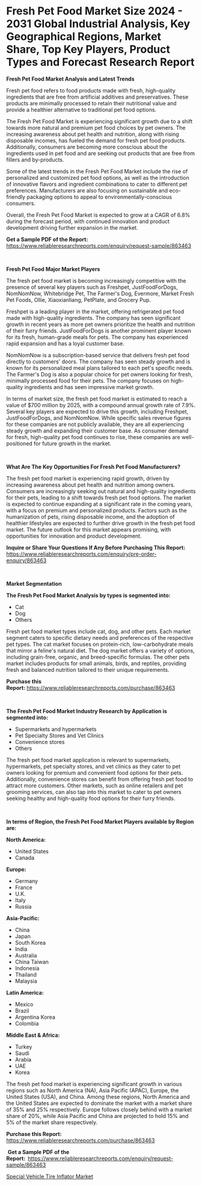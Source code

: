 <p><h1>Fresh Pet Food Market Size 2024 - 2031 Global Industrial Analysis, Key Geographical Regions, Market Share, Top Key Players, Product Types and Forecast Research Report</h1></p><p><strong>Fresh Pet Food Market Analysis and Latest Trends</strong></p>
<p><p>Fresh pet food refers to food products made with fresh, high-quality ingredients that are free from artificial additives and preservatives. These products are minimally processed to retain their nutritional value and provide a healthier alternative to traditional pet food options.</p><p>The Fresh Pet Food Market is experiencing significant growth due to a shift towards more natural and premium pet food choices by pet owners. The increasing awareness about pet health and nutrition, along with rising disposable incomes, has fueled the demand for fresh pet food products. Additionally, consumers are becoming more conscious about the ingredients used in pet food and are seeking out products that are free from fillers and by-products.</p><p>Some of the latest trends in the Fresh Pet Food Market include the rise of personalized and customized pet food options, as well as the introduction of innovative flavors and ingredient combinations to cater to different pet preferences. Manufacturers are also focusing on sustainable and eco-friendly packaging options to appeal to environmentally-conscious consumers.</p><p>Overall, the Fresh Pet Food Market is expected to grow at a CAGR of 6.8% during the forecast period, with continued innovation and product development driving further expansion in the market.</p></p>
<p><strong>Get a Sample PDF of the Report:&nbsp;</strong> <a href="https://www.reliableresearchreports.com/enquiry/request-sample/863463">https://www.reliableresearchreports.com/enquiry/request-sample/863463</a></p>
<p>&nbsp;</p>
<p><strong>Fresh Pet Food Major Market Players</strong></p>
<p><p>The fresh pet food market is becoming increasingly competitive with the presence of several key players such as Freshpet, JustFoodForDogs, NomNomNow, Whitebridge Pet, The Farmer's Dog, Evermore, Market Fresh Pet Foods, Ollie, Xiaoxianliang, PetPlate, and Grocery Pup. </p><p>Freshpet is a leading player in the market, offering refrigerated pet food made with high-quality ingredients. The company has seen significant growth in recent years as more pet owners prioritize the health and nutrition of their furry friends. JustFoodForDogs is another prominent player known for its fresh, human-grade meals for pets. The company has experienced rapid expansion and has a loyal customer base.</p><p>NomNomNow is a subscription-based service that delivers fresh pet food directly to customers' doors. The company has seen steady growth and is known for its personalized meal plans tailored to each pet's specific needs. The Farmer's Dog is also a popular choice for pet owners looking for fresh, minimally processed food for their pets. The company focuses on high-quality ingredients and has seen impressive market growth.</p><p>In terms of market size, the fresh pet food market is estimated to reach a value of $700 million by 2025, with a compound annual growth rate of 7.9%. Several key players are expected to drive this growth, including Freshpet, JustFoodForDogs, and NomNomNow. While specific sales revenue figures for these companies are not publicly available, they are all experiencing steady growth and expanding their customer base. As consumer demand for fresh, high-quality pet food continues to rise, these companies are well-positioned for future growth in the market.</p></p>
<p>&nbsp;</p>
<p><strong>What Are The Key Opportunities For Fresh Pet Food Manufacturers?</strong></p>
<p><p>The fresh pet food market is experiencing rapid growth, driven by increasing awareness about pet health and nutrition among owners. Consumers are increasingly seeking out natural and high-quality ingredients for their pets, leading to a shift towards fresh pet food options. The market is expected to continue expanding at a significant rate in the coming years, with a focus on premium and personalized products. Factors such as the humanization of pets, rising disposable income, and the adoption of healthier lifestyles are expected to further drive growth in the fresh pet food market. The future outlook for this market appears promising, with opportunities for innovation and product development.</p></p>
<p><strong>Inquire or Share Your Questions If Any Before Purchasing This Report:</strong> <a href="https://www.reliableresearchreports.com/enquiry/pre-order-enquiry/863463">https://www.reliableresearchreports.com/enquiry/pre-order-enquiry/863463</a></p>
<p>&nbsp;</p>
<p><strong>Market Segmentation</strong></p>
<p><strong>The Fresh Pet Food Market Analysis by types is segmented into:</strong></p>
<p><ul><li>Cat</li><li>Dog</li><li>Others</li></ul></p>
<p><p>Fresh pet food market types include cat, dog, and other pets. Each market segment caters to specific dietary needs and preferences of the respective pet types. The cat market focuses on protein-rich, low-carbohydrate meals that mirror a feline's natural diet. The dog market offers a variety of options, including grain-free, organic, and breed-specific formulas. The other pets market includes products for small animals, birds, and reptiles, providing fresh and balanced nutrition tailored to their unique requirements.</p></p>
<p><strong>Purchase this Report:&nbsp;</strong><a href="https://www.reliableresearchreports.com/purchase/863463">https://www.reliableresearchreports.com/purchase/863463</a></p>
<p>&nbsp;</p>
<p><strong>The Fresh Pet Food Market Industry Research by Application is segmented into:</strong></p>
<p><ul><li>Supermarkets and hypermarkets</li><li>Pet Specialty Stores and Vet Clinics</li><li>Convenience stores</li><li>Others</li></ul></p>
<p><p>The fresh pet food market application is relevant to supermarkets, hypermarkets, pet specialty stores, and vet clinics as they cater to pet owners looking for premium and convenient food options for their pets. Additionally, convenience stores can benefit from offering fresh pet food to attract more customers. Other markets, such as online retailers and pet grooming services, can also tap into this market to cater to pet owners seeking healthy and high-quality food options for their furry friends.</p></p>
<p>&nbsp;</p>
<p><strong>In terms of Region, the Fresh Pet Food Market Players available by Region are:</strong></p>
<p>
    <p> <strong> North America: </strong>
        <ul>
            <li>United States</li>
            <li>Canada</li>
        </ul>
        </p> 
    <p> <strong> Europe: </strong>
        <ul>
            <li>Germany</li>
            <li>France</li>
            <li>U.K.</li>
            <li>Italy</li>
            <li>Russia</li>
        </ul>
        </p> 
    <p> <strong> Asia-Pacific: </strong>
        <ul>
            <li>China</li>
            <li>Japan</li>
            <li>South Korea</li>
            <li>India</li>
            <li>Australia</li>
            <li>China Taiwan</li>
            <li>Indonesia</li>
            <li>Thailand</li>
            <li>Malaysia</li>
        </ul>
        </p> 
    <p> <strong> Latin America: </strong>
        <ul>
            <li>Mexico</li>
            <li>Brazil</li>
            <li>Argentina Korea</li>
            <li>Colombia</li>
        </ul>
        </p> 
    <p> <strong> Middle East & Africa: </strong>
        <ul>
            <li>Turkey</li>
            <li>Saudi</li>
            <li>Arabia</li>
            <li>UAE</li>
            <li>Korea</li>
        </ul>
    </p>
    </p>
<p><p>The fresh pet food market is experiencing significant growth in various regions such as North America (NA), Asia Pacific (APAC), Europe, the United States (USA), and China. Among these regions, North America and the United States are expected to dominate the market with a market share of 35% and 25% respectively. Europe follows closely behind with a market share of 20%, while Asia Pacific and China are projected to hold 15% and 5% of the market share respectively.</p></p>
<p><strong>Purchase this Report: </strong><a href="https://www.reliableresearchreports.com/purchase/863463">https://www.reliableresearchreports.com/purchase/863463</a></p>
<p>&nbsp;<strong>Get a Sample PDF of the Report:&nbsp;&nbsp;</strong><a href="https://www.reliableresearchreports.com/enquiry/request-sample/863463">https://www.reliableresearchreports.com/enquiry/request-sample/863463</a></p>
<p><strong></strong></p>
<p><p><a href="https://nifty-kite-d51.notion.site/Insights-into-Special-Vehicle-Tire-Inflator-Market-Size-Analysing-Market-Share-Trends-and-Growth--2d9a086400e94c309ac2e37d65800765">Special Vehicle Tire Inflator Market</a></p></p>